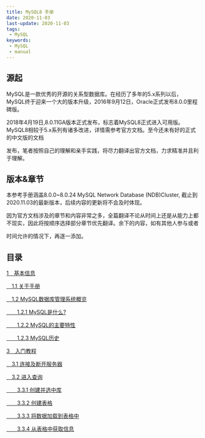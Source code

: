 ```yaml
---
title: MySQL8 手册
date: 2020-11-03
last-update: 2020-11-03
tags:
 - MySQL
keywords:
 - MySQL
 - manual
---
```


## 源起

MySQL是一款优秀的开源的关系型数据库。在经历了多年的5.x系列以后，MySQL终于迎来一个大的版本升级，2016年9月12日，Oracle正式发布8.0.0里程碑版。

2018年4月19日,8.0.11GA版本正式发布，标志着MySQL8正式进入可用版。MySQL8相较于5.x系列有诸多改进，详情需参考官方文档。至今还未有好的正式的中文版的文档

发布，笔者按照自己的理解和亲手实践，将尽力翻译出官方文档，力求精准并且利于理解。

## 版本&章节

本参考手册涵盖8.0.0~8.0.24 MySQL Network Database (NDB)Cluster, 截止到2020.11.03的最新版本，后续内容的更新将不会及时体现。

因为官方文档涉及的章节和内容非常之多，全篇翻译不论从时间上还是从能力上都不现实，因此将按顺序选择部分章节优先翻译。余下的内容，如有其他人参与或者

时间允许的情况下，再逐一添加。

## 目录

[1&emsp;基本信息](./1%20基本信息.md)

[&emsp;1.1  关于手册](./1%20基本信息.html#_1-1-关于手册)

[&emsp;1.2  MySQL数据库管理系统概览](./1%20基本信息.html#_1-2-mysql数据库管理系统概览)

[&emsp;&emsp;1.2.1 MySQL是什么?](./1%20基本信息.html#_1-2-1-mysql是什么)

[&emsp;&emsp;1.2.2 MySQL的主要特性](./1%20基本信息.html#_1-2-2-mysql的主要特性)

[&emsp;&emsp;1.2.3 MySQL历史](./1%20基本信息.html#_1-2-3-mysql历史)

[3&emsp;入门教程](./3%20入门教程.md)

[&emsp;3.1 连接及断开服务器](./3%20入门教程.html#_3-1-连接及断开服务)

[&emsp;3.2 进入查询](./3%20入门教程.html#_3-2-进入查询)

[&emsp;&emsp;3.3.1 创建并选中库](./3%20入门教程.html#_3-3-1-创建并选中库)

[&emsp;&emsp;3.3.2 创建表格](./3%20入门教程.html#_3-3-2-创建表格)

[&emsp;&emsp;3.3.3 将数据加载到表格中](./3%20入门教程.html#_3-3-3-将数据加载到表格中)

[&emsp;&emsp;3.3.4 从表格中获取信息](./3%20入门教程.html#_3-3-4-从表格中获取信息)








